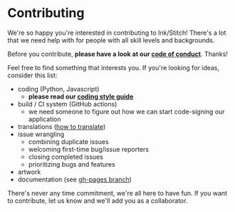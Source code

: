 # Contributing

We're so happy you're interested in contributing to Ink/Stitch!  There's a lot that we need help with for people with all skill levels and backgrounds.

Before you contribute, **please have a look at our [code of conduct](CODE_OF_CONDUCT.md)**.  Thanks!

Feel free to find something that interests you.  If you're looking for ideas, consider this list:

* coding (Python, Javascript)
  * **please read our [coding style guide](CODING_STYLE.md)**
* build / CI system (GitHub actions)
  * we need someone to figure out how we can start code-signing our application
* translations ([how to translate](https://github.com/inkstitch/inkstitch/blob/main/LOCALIZATION.md))
* issue wrangling
  * combining duplicate issues
  * welcoming first-time bug/issue reporters
  * closing completed issues
  * prioritizing bugs and features
* artwork
* documentation (see [gh-pages branch](https://github.com/inkstitch/inkstitch/tree/gh-pages))

There's never any time commitment, we're all here to have fun.  If you want to contribute, let us know and we'll add you as a collaborator.
